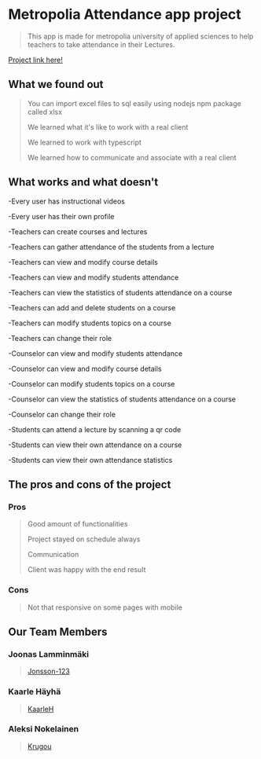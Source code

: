 # Metropolia Attendance app project

>This app is made for metropolia university of applied sciences to help teachers to take attendance in their Lectures.

[Project link here!](https://JakSec.northeurope.cloudapp.azure.com/)

## What we found out
<!-- Write about what you found out here -->

>You can import excel files to sql easily using nodejs npm package called xlsx
>
>We learned what it's like to work with a real client
>
>We learned to work with typescript
>
>We learned how to communicate and associate with a real client

## What works and what doesn't
<!-- Write about what works and what doesn't here -->

-Every user has instructional videos
>
-Every user has their own profile
>
>
-Teachers can create courses and lectures
>
-Teachers can gather attendance of the students from a lecture
>
-Teachers can view and modify course details
>
-Teachers can view and modify students attendance
>
-Teachers can view the statistics of students attendance on a course
>
-Teachers can add and delete students on a course
>
-Teachers can modify students topics on a course
>
-Teachers can change their role
>
>
-Counselor can view and modify students attendance
>
-Counselor can view and modify course details
>
-Counselor can modify students topics on a course
>
-Counselor can view the statistics of students attendance on a course
>
-Counselor can change their role
>
>
-Students can attend a lecture by scanning a qr code
>
-Students can view their own attendance on a course
>
-Students can view their own attendance statistics

## The pros and cons of the project
<!-- Write about the pros and cons here -->

### Pros

>Good amount of functionalities
>
>Project stayed on schedule always
>
>Communication
>
>Client was happy with the end result

### Cons

>Not that responsive on some pages with mobile

## Our Team Members

### Joonas Lamminmäki

>[Jonsson-123](https://github.com/Jonsson-123)

### Kaarle Häyhä

>[KaarleH](https://github.com/KaarleH)

### Aleksi Nokelainen

>[Krugou](https://github.com/Krugou)
